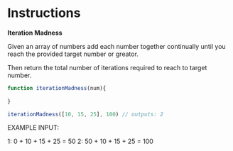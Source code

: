 # Instructions  

**Iteration Madness**

Given an array of numbers add each number together continually until you reach the provided target number or greator. 

Then return the total number of iterations required to reach to target number.


```javascript
function iterationMadness(num){
 
}

iterationMadness([10, 15, 25], 100) // outputs: 2
```

EXAMPLE INPUT: 

1:  0  + 10 + 15 + 25 = 50 
2:  50 + 10 + 15 + 25 = 100
 

  